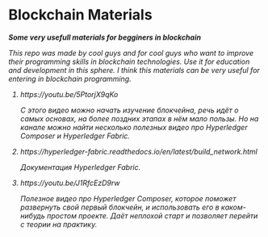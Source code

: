 # Blockchain Materials
<i><b>Some very usefull materials for begginers in blockchain</b><i>

<i>This repo was made by cool guys and for cool guys who want to improve their programming skills in blockchain technologies. Use it for education and development in this sphere. I think this materials can be very useful for entering in blockchain programming.</i>

<ol>
<li> https://youtu.be/5PtorjX9qKo
  
  С этого видео можно начать изучение блокчейна, речь идёт о самых основах, на более поздних этапах в нём мало пользы. Но на канале можно найти несколько полезных видео про Hyperledger Composer и Hyperledger Fabric.
</li>
<li> https://hyperledger-fabric.readthedocs.io/en/latest/build_network.html
  
 Документация Hyperledger Fabric.
</li>
<li> https://youtu.be/J1RfcEzD9rw

Полезное видео про Hyperledger Composer, которое поможет развернуть свой первый блокчейн, и использовать его в каком-нибудь простом проекте. Даёт неплохой старт и позволяет перейти с теории на практику.
</li>
</ol>
